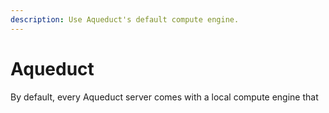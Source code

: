 ```yaml
---
description: Use Aqueduct's default compute engine.
---
```


# Aqueduct

By default, every Aqueduct server comes with a local compute engine that&#x20;
